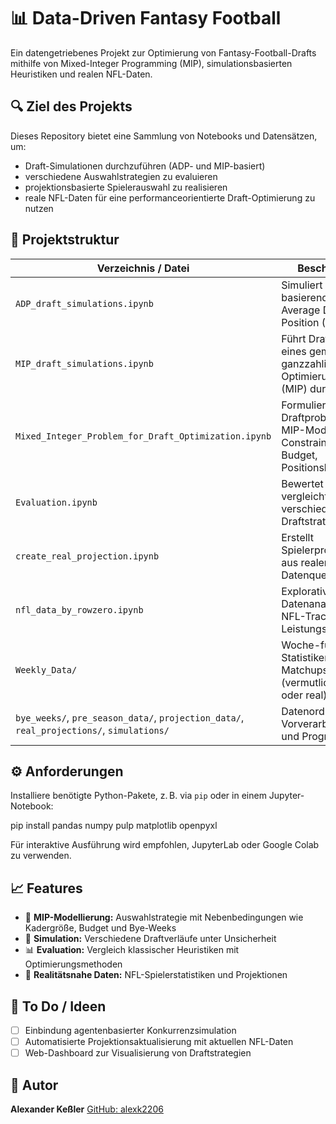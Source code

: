 # 📊 Data-Driven Fantasy Football

Ein datengetriebenes Projekt zur Optimierung von Fantasy-Football-Drafts mithilfe von Mixed-Integer Programming (MIP), simulationsbasierten Heuristiken und realen NFL-Daten.

## 🔍 Ziel des Projekts

Dieses Repository bietet eine Sammlung von Notebooks und Datensätzen, um:

* Draft-Simulationen durchzuführen (ADP- und MIP-basiert)
* verschiedene Auswahlstrategien zu evaluieren
* projektionsbasierte Spielerauswahl zu realisieren
* reale NFL-Daten für eine performanceorientierte Draft-Optimierung zu nutzen

## 📁 Projektstruktur

| Verzeichnis / Datei                                                                       | Beschreibung                                                                                |
| ----------------------------------------------------------------------------------------- | ------------------------------------------------------------------------------------------- |
| `ADP_draft_simulations.ipynb`                                                             | Simuliert Drafts basierend auf Average Draft Position (ADP).                                |
| `MIP_draft_simulations.ipynb`                                                             | Führt Drafts mithilfe eines gemischt-ganzzahligen Optimierungsmodells (MIP) durch.          |
| `Mixed_Integer_Problem_for_Draft_Optimization.ipynb`                                      | Formuliert das Draftproblem als MIP-Modell mit Constraints wie Budget, Positionsbedarf etc. |
| `Evaluation.ipynb`                                                                        | Bewertet und vergleicht verschiedene Draftstrategien.                                       |
| `create_real_projection.ipynb`                                                            | Erstellt Spielerprojektionen aus realen Datenquellen.                                       |
| `nfl_data_by_rowzero.ipynb`                                                               | Explorative Datenanalyse auf NFL-Tracking- und Leistungsdaten.                              |
| `Weekly_Data/`                                                                            | Woche-für-Woche-Statistiken und Matchups (vermutlich simuliert oder real).                  |
| `bye_weeks/`, `pre_season_data/`, `projection_data/`, `real_projections/`, `simulations/` | Datenordner mit Vorverarbeitungs- und Prognosedaten.                                        |

## ⚙️ Anforderungen

Installiere benötigte Python-Pakete, z. B. via `pip` oder in einem Jupyter-Notebook:

pip install pandas numpy pulp matplotlib openpyxl

Für interaktive Ausführung wird empfohlen, JupyterLab oder Google Colab zu verwenden.

## 📈 Features

* 🧮 **MIP-Modellierung:** Auswahlstrategie mit Nebenbedingungen wie Kadergröße, Budget und Bye-Weeks
* 🔄 **Simulation:** Verschiedene Draftverläufe unter Unsicherheit
* 📊 **Evaluation:** Vergleich klassischer Heuristiken mit Optimierungsmethoden
* 📂 **Realitätsnahe Daten:** NFL-Spielerstatistiken und Projektionen

## 📌 To Do / Ideen

* [ ] Einbindung agentenbasierter Konkurrenzsimulation
* [ ] Automatisierte Projektionsaktualisierung mit aktuellen NFL-Daten
* [ ] Web-Dashboard zur Visualisierung von Draftstrategien

## 👤 Autor

**Alexander Keßler**
[GitHub: alexk2206](https://github.com/alexk2206)
